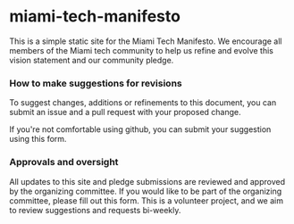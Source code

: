 # miami-tech-manifesto

This is a simple static site for the Miami Tech Manifesto. We encourage all members of the Miami tech community to help us refine and evolve this vision statement and our community pledge.

### How to make suggestions for revisions
To suggest changes, additions or refinements to this document, you can submit an issue and a pull request with your proposed change. 

If you're not comfortable using github, you can submit your suggestion using this form.

### Approvals and oversight
All updates to this site and pledge submissions are reviewed and approved by the organizing committee. If you would like to be part of the organizing committee, please fill out this form. This is a volunteer project, and we aim to review suggestions and requests bi-weekly.



